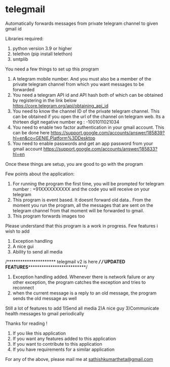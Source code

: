 # telegmail
Automatically forwards messages from private telegram channel to given gmail id

Libraries required:

1) python version 3.9 or higher
2) telethon (pip install telethon)
3) smtplib

You need a few things to set up this program

1) A telegram mobile number. And you must also be a member of the private telegram channel from which you want messages to be forwarded
2) You need a telegram API id and API hash both of which can be obtained by registering in the link below
   https://core.telegram.org/api/obtaining_api_id
3) You need to know the channel ID of the private telegram channel. This can be obtained if you open the url of the channel on telegram web.
   Its a thirteen digit negative number eg : -1001011021034
4) You need to enable two factor authentication in your gmail account. This can be done here
   https://support.google.com/accounts/answer/185839?hl=en&co=GENIE.Platform%3DDesktop
5) You need to  enable passwords and get an app password from your gmail account
   https://support.google.com/accounts/answer/185833?hl=en

Once these things are setup, you are good to go with the program

Few points about the application:
1) For running the program the first time, you will be prompted for telegram number : +91XXXXXXXXXX and the code you will receive on your telegram
2) This program is event based. It doesnt forward old data.. From the moment you run the program, all the messages that are sent on the telegram channel from that moment will be forwarded to gmail.
3) This program forwards images too

Please understand that this program is a work in progress. Few features i wish to add
1) Exception handling
2) A nice gui
3) Ability to send all media


/********************** telegmail v2 is here ***************************************/
/*********************** UPDATED FEATURES******************************************/

1) Exception handling added. Whenever there is network failure or any other exception, the program catches the exception and tries to reconnect
2) when the current message is a reply to an old message, the program sends the old message as well

Still a lot of features to add
1)Send all media
2)A nice guy
3)Communicate health messages to gmail periodically




Thanks for reading !

1) If you like this application
2) If you want any features added to this application
3) If you want to contribute to this application
4) If you have requirements for a similar application

For any of the above, please mail me at sathishkumartheta@gmail.com
